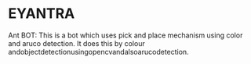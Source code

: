 # EYANTRA
Ant BOT: This is a bot which uses pick and place  mechanism using color and aruco detection. It does this by colour andobjectdetectionusingopencvandalsoarucodetection.
